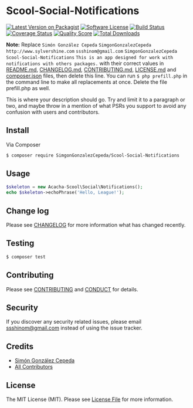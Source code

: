 # Scool-Social-Notifications

[![Latest Version on Packagist][ico-version]][link-packagist]
[![Software License][ico-license]](LICENSE.md)
[![Build Status][ico-travis]][link-travis]
[![Coverage Status][ico-scrutinizer]][link-scrutinizer]
[![Quality Score][ico-code-quality]][link-code-quality]
[![Total Downloads][ico-downloads]][link-downloads]

**Note:** Replace ```Simón González Cepeda``` ```SimgonGonzalezCepeda``` ```http://www.sylvershine.com``` ```ssshinom@gmail.com``` ```SimgonGonzalezCepeda``` ```Scool-Social-Notifications``` ```This is an app designed for work with notifications with others packages.``` with their correct values in [README.md](README.md), [CHANGELOG.md](CHANGELOG.md), [CONTRIBUTING.md](CONTRIBUTING.md), [LICENSE.md](LICENSE.md) and [composer.json](composer.json) files, then delete this line. You can run `$ php prefill.php` in the command line to make all replacements at once. Delete the file prefill.php as well.

This is where your description should go. Try and limit it to a paragraph or two, and maybe throw in a mention of what
PSRs you support to avoid any confusion with users and contributors.

## Install

Via Composer

``` bash
$ composer require SimgonGonzalezCepeda/Scool-Social-Notifications
```

## Usage

``` php
$skeleton = new Acacha-Scool\Social\Notifications();
echo $skeleton->echoPhrase('Hello, League!');
```

## Change log

Please see [CHANGELOG](CHANGELOG.md) for more information what has changed recently.

## Testing

``` bash
$ composer test
```

## Contributing

Please see [CONTRIBUTING](CONTRIBUTING.md) and [CONDUCT](CONDUCT.md) for details.

## Security

If you discover any security related issues, please email ssshinom@gmail.com instead of using the issue tracker.

## Credits

- [Simón González Cepeda][link-author]
- [All Contributors][link-contributors]

## License

The MIT License (MIT). Please see [License File](LICENSE.md) for more information.

[ico-version]: https://img.shields.io/packagist/v/SimgonGonzalezCepeda/Scool-Social-Notifications.svg?style=flat-square
[ico-license]: https://img.shields.io/badge/license-MIT-brightgreen.svg?style=flat-square
[ico-travis]: https://img.shields.io/travis/SimgonGonzalezCepeda/Scool-Social-Notifications/master.svg?style=flat-square
[ico-scrutinizer]: https://img.shields.io/scrutinizer/coverage/g/SimgonGonzalezCepeda/Scool-Social-Notifications.svg?style=flat-square
[ico-code-quality]: https://img.shields.io/scrutinizer/g/SimgonGonzalezCepeda/Scool-Social-Notifications.svg?style=flat-square
[ico-downloads]: https://img.shields.io/packagist/dt/SimgonGonzalezCepeda/Scool-Social-Notifications.svg?style=flat-square

[link-packagist]: https://packagist.org/packages/SimgonGonzalezCepeda/Scool-Social-Notifications
[link-travis]: https://travis-ci.org/SimgonGonzalezCepeda/Scool-Social-Notifications
[link-scrutinizer]: https://scrutinizer-ci.com/g/SimgonGonzalezCepeda/Scool-Social-Notifications/code-structure
[link-code-quality]: https://scrutinizer-ci.com/g/SimgonGonzalezCepeda/Scool-Social-Notifications
[link-downloads]: https://packagist.org/packages/SimgonGonzalezCepeda/Scool-Social-Notifications
[link-author]: https://github.com/SimgonGonzalezCepeda
[link-contributors]: ../../contributors
